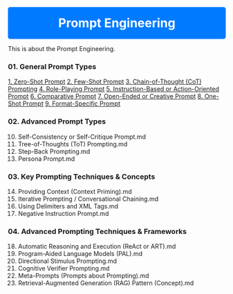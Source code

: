 <div align="center" style="background-color: #007bff; padding: 20px; border-radius: 5px;">
  <h1 style="color: white; margin: 0;">Prompt Engineering</h1>
</div>

This is about the Prompt Engineering. 

### 01. General Prompt Types
[1. Zero-Shot Prompt](https://github.com/mahesrao/Prompt-Engineering/blob/main/01.%20General%20Prompt%20Types/1.%20Zero-Shot%20Prompt.md)
[2. Few-Shot Prompt](https://github.com/mahesrao/Prompt-Engineering/blob/main/01.%20General%20Prompt%20Types/2.%20Few-Shot%20Prompt.md)
[3. Chain-of-Thought (CoT) Prompting](https://github.com/mahesrao/Prompt-Engineering/blob/main/01.%20General%20Prompt%20Types/3.%20Chain-of-Thought%20(CoT)%20Prompting.md)
[4. Role-Playing Prompt](https://github.com/mahesrao/Prompt-Engineering/blob/main/01.%20General%20Prompt%20Types/4.%20Role-Playing%20Prompt.md)
[5. Instruction-Based or Action-Oriented Prompt](https://github.com/mahesrao/Prompt-Engineering/blob/main/01.%20General%20Prompt%20Types/5.%20Instruction-Based%20or%20Action-Oriented%20Prompt.md)
[6. Comparative Prompt](https://github.com/mahesrao/Prompt-Engineering/blob/main/01.%20General%20Prompt%20Types/6.%20Comparative%20Prompt.md)
[7. Open-Ended or Creative Prompt](https://github.com/mahesrao/Prompt-Engineering/blob/main/01.%20General%20Prompt%20Types/7.%20Open-Ended%20or%20Creative%20Prompt.md)
[8. One-Shot Prompt](https://github.com/mahesrao/Prompt-Engineering/blob/main/01.%20General%20Prompt%20Types/8.%20One-Shot%20Prompt.md)
[9. Format-Specific Prompt](https://github.com/mahesrao/Prompt-Engineering/blob/main/01.%20General%20Prompt%20Types/9.%20Format-Specific%20Prompt.md)

### 02. Advanced Prompt Types
10. Self-Consistency or Self-Critique Prompt.md
11. Tree-of-Thoughts (ToT) Prompting.md
12. Step-Back Prompting.md
13. Persona Prompt.md

### 03. Key Prompting Techniques & Concepts
14. Providing Context (Context Priming).md
15. Iterative Prompting / Conversational Chaining.md
16. Using Delimiters and XML Tags.md
17. Negative Instruction Prompt.md

### 04. Advanced Prompting Techniques & Frameworks
18. Automatic Reasoning and Execution (ReAct or ART).md
19. Program-Aided Language Models (PAL).md
20. Directional Stimulus Prompting.md
21. Cognitive Verifier Prompting.md
22. Meta-Prompts (Prompts about Prompting).md
23. Retrieval-Augmented Generation (RAG) Pattern (Concept).md
